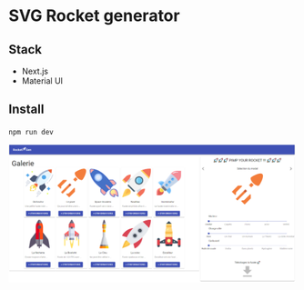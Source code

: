 # SVG Rocket generator

## Stack
* Next.js
* Material UI

## Install
``npm run dev``

![rocket-screen](./public/images/rocket-screen.png)
